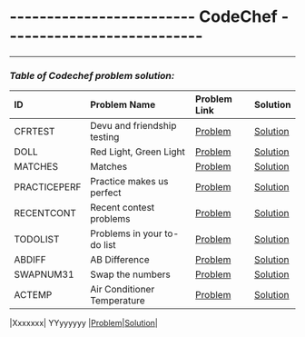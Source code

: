 # ------------------------- CodeChef ---------------------------

---

###         ***Table of Codechef problem solution:***

|  ID  | Problem Name  | Problem Link | Solution |
|:-    |:-             |:-            |:-        |
|CFRTEST| Devu and friendship testing|[Problem](https://www.codechef.com/practice/course/arrays-strings-sorting/INTARR01/problems/CFRTEST)|[Solution](https://github.com/mdshakibsami/Codechef/blob/main/Array/CFRTEST.cpp) |
|DOLL| Red Light, Green Light|[Problem](https://www.codechef.com/INFI21B/problems-old/DOLL)|[Solution](https://github.com/mdshakibsami/Codechef/blob/main/Array/DOLL.cpp)|
|MATCHES| Matches|[Problem](https://www.codechef.com/MAY19A/problems-old/MATCHS)|[Solution](https://github.com/mdshakibsami/Codechef/blob/main/Array/MATCHES.cpp)|
|PRACTICEPERF|Practice makes us perfect|[Problem](https://www.codechef.com/practice/course/basic-programming-concepts/DIFF500/problems/PRACTICEPERF)|[Solution](https://github.com/mdshakibsami/Codechef/blob/main/Array/PRACTICEPERF.cpp)|
|RECENTCONT|  Recent contest problems|[Problem](https://www.codechef.com/practice/course/logical-problems/DIFF800/problems/RECENTCONT)|[Solution](https://github.com/mdshakibsami/Codechef/blob/main/Array/RECENTCONT.cpp)|
|TODOLIST| Problems in your to-do list |[Problem](https://www.codechef.com/practice/course/logical-problems/DIFF800/problems/TODOLIST)|[Solution](https://github.com/mdshakibsami/Codechef/blob/main/Array/TODOLIST.cpp)|
|ABDIFF| AB Difference |[Problem](https://www.codechef.com/practice/course/javascript/PRACTICEJS02/problems/ABDIFF)|[Solution](https://github.com/mdshakibsami/Codechef/blob/main/contest/ABDIFF.cpp)|
|SWAPNUM31| Swap the numbers |[Problem](https://www.codechef.com/practice/course/4-star-difficulty-problems/DIFF1900/problems/SWAPNUM31)|[Solution](https://github.com/mdshakibsami/Codechef/blob/main/contest/SWAPNUM31.cpp)|
|ACTEMP| Air Conditioner Temperature |[Problem](https://www.codechef.com/practice/course/logical-problems/DIFF800/problems/ACTEMP)|[Solution](https://github.com/mdshakibsami/Codechef/blob/main/math/ACTEMP.c)|

|Xxxxxxx| YYyyyyyy |[Problem](llllll)|[Solution](lllllllll)|


